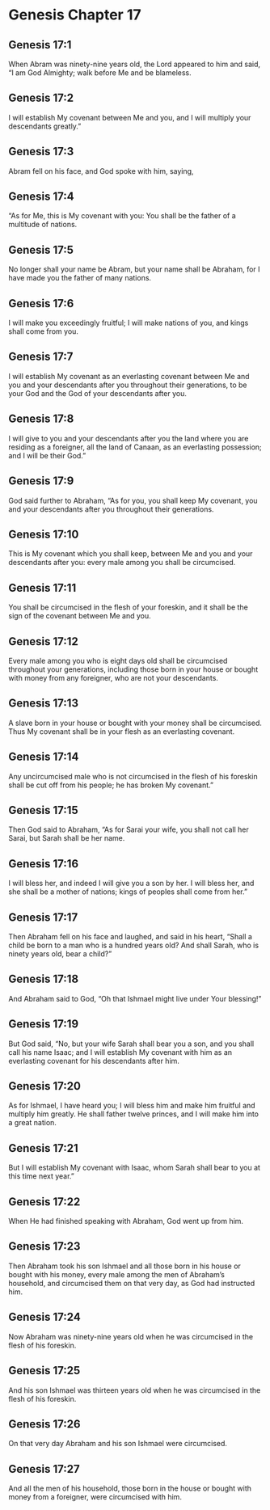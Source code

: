 # Genesis Chapter 17

## Genesis 17:1
When Abram was ninety-nine years old, the Lord appeared to him and said, “I am God Almighty; walk before Me and be blameless.

## Genesis 17:2
I will establish My covenant between Me and you, and I will multiply your descendants greatly.”

## Genesis 17:3
Abram fell on his face, and God spoke with him, saying,

## Genesis 17:4
“As for Me, this is My covenant with you: You shall be the father of a multitude of nations.

## Genesis 17:5
No longer shall your name be Abram, but your name shall be Abraham, for I have made you the father of many nations.

## Genesis 17:6
I will make you exceedingly fruitful; I will make nations of you, and kings shall come from you.

## Genesis 17:7
I will establish My covenant as an everlasting covenant between Me and you and your descendants after you throughout their generations, to be your God and the God of your descendants after you.

## Genesis 17:8
I will give to you and your descendants after you the land where you are residing as a foreigner, all the land of Canaan, as an everlasting possession; and I will be their God.”

## Genesis 17:9
God said further to Abraham, “As for you, you shall keep My covenant, you and your descendants after you throughout their generations.

## Genesis 17:10
This is My covenant which you shall keep, between Me and you and your descendants after you: every male among you shall be circumcised.

## Genesis 17:11
You shall be circumcised in the flesh of your foreskin, and it shall be the sign of the covenant between Me and you.

## Genesis 17:12
Every male among you who is eight days old shall be circumcised throughout your generations, including those born in your house or bought with money from any foreigner, who are not your descendants.

## Genesis 17:13
A slave born in your house or bought with your money shall be circumcised. Thus My covenant shall be in your flesh as an everlasting covenant.

## Genesis 17:14
Any uncircumcised male who is not circumcised in the flesh of his foreskin shall be cut off from his people; he has broken My covenant.”

## Genesis 17:15
Then God said to Abraham, “As for Sarai your wife, you shall not call her Sarai, but Sarah shall be her name.

## Genesis 17:16
I will bless her, and indeed I will give you a son by her. I will bless her, and she shall be a mother of nations; kings of peoples shall come from her.”

## Genesis 17:17
Then Abraham fell on his face and laughed, and said in his heart, “Shall a child be born to a man who is a hundred years old? And shall Sarah, who is ninety years old, bear a child?”

## Genesis 17:18
And Abraham said to God, “Oh that Ishmael might live under Your blessing!”

## Genesis 17:19
But God said, “No, but your wife Sarah shall bear you a son, and you shall call his name Isaac; and I will establish My covenant with him as an everlasting covenant for his descendants after him.

## Genesis 17:20
As for Ishmael, I have heard you; I will bless him and make him fruitful and multiply him greatly. He shall father twelve princes, and I will make him into a great nation.

## Genesis 17:21
But I will establish My covenant with Isaac, whom Sarah shall bear to you at this time next year.”

## Genesis 17:22
When He had finished speaking with Abraham, God went up from him.

## Genesis 17:23
Then Abraham took his son Ishmael and all those born in his house or bought with his money, every male among the men of Abraham’s household, and circumcised them on that very day, as God had instructed him.

## Genesis 17:24
Now Abraham was ninety-nine years old when he was circumcised in the flesh of his foreskin.

## Genesis 17:25
And his son Ishmael was thirteen years old when he was circumcised in the flesh of his foreskin.

## Genesis 17:26
On that very day Abraham and his son Ishmael were circumcised.

## Genesis 17:27
And all the men of his household, those born in the house or bought with money from a foreigner, were circumcised with him.
